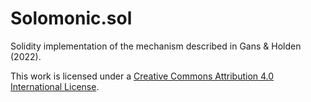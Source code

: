 # Solomonic.sol

Solidity implementation of the mechanism described in Gans & Holden (2022).

This work is licensed under a [Creative Commons Attribution 4.0 International License](http://creativecommons.org/licenses/by/4.0/).

